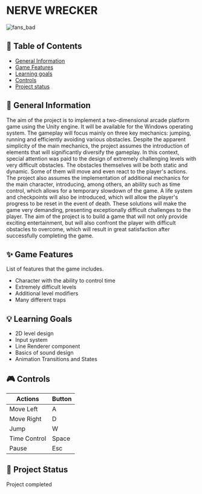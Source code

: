 # NERVE WRECKER


![fans_bad](https://github.com/ZuzRad/Nerve-wrecker/assets/107064508/d4a2a7c4-1ad1-4aa6-96b7-87f5461f2c86)


## 📖 Table of Contents
* [General Information](https://github.com/ZuzRad/Nerve-wrecker#-general-information)
* [Game Features](https://github.com/ZuzRad/Nerve-wrecker#-game-features)
* [Learning goals](https://github.com/ZuzRad/Nerve-wrecker#-learning-goals)
* [Controls](https://github.com/ZuzRad/Nerve-wrecker#-controls)
* [Project status](https://github.com/ZuzRad/Nerve-wrecker#-project-status)

## 📝 General Information
The aim of the project is to implement a two-dimensional arcade platform game using the Unity engine. It will be available for the Windows operating system. The gameplay will focus mainly on three key mechanics: jumping, running and efficiently avoiding various obstacles. Despite the apparent simplicity of the main mechanics, the project assumes the introduction of elements that will significantly diversify the gameplay. In this context, special attention was paid to the design of extremely challenging levels with very difficult obstacles. The obstacles themselves will be both static and dynamic. Some of them will move and even react to the player's actions. The project also assumes the implementation of additional mechanics for the main character, introducing, among others, an ability such as time control, which allows for a temporary slowdown of the game. A life system and checkpoints will also be introduced, which will allow the player's progress to be reset in the event of death. These solutions will make the game very demanding, presenting exceptionally difficult challenges to the player. The aim of the project is to build a game that will not only provide exciting entertainment, but will also confront the player with difficult obstacles to overcome, which will result in great satisfaction after successfully completing the game.


## ✨ Game Features
List of features that the game includes.
- Character with the ability to control time
- Extremely difficult levels
- Additional level modifiers
- Many different traps

## 💡 Learning Goals
- 2D level design
- Input system
- Line Renderer component
- Basics of sound design
- Animation Transitions and States

## 🎮 Controls
| Actions           | Button        |
|-------------------|---------------|
| Move Left         | A             |
| Move Right        | D             |
| Jump              | W             |
| Time Control      | Space         |
| Pause             | Esc           |

## 🌱 Project Status
Project completed

